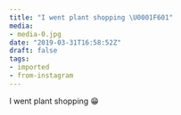 ```yaml
---
title: "I went plant shopping \U0001F601"
media:
- media-0.jpg
date: "2019-03-31T16:58:52Z"
draft: false
tags:
- imported
- from-instagram
---
```

I went plant shopping 😁
